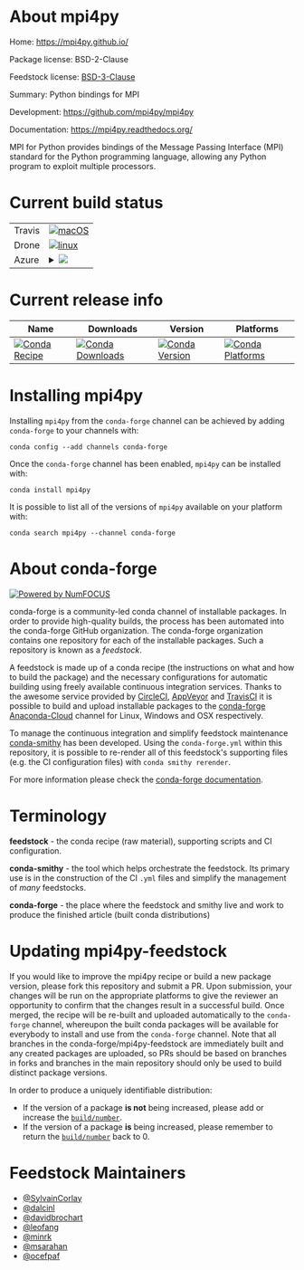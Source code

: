 About mpi4py
============

Home: https://mpi4py.github.io/

Package license: BSD-2-Clause

Feedstock license: [BSD-3-Clause](https://github.com/conda-forge/mpi4py-feedstock/blob/master/LICENSE.txt)

Summary: Python bindings for MPI

Development: https://github.com/mpi4py/mpi4py

Documentation: https://mpi4py.readthedocs.org/

MPI for Python provides bindings of the Message Passing Interface (MPI)
standard for the Python programming language, allowing any Python program
to exploit multiple processors.


Current build status
====================


<table><tr>
    <td>Travis</td>
    <td>
      <a href="https://travis-ci.com/conda-forge/mpi4py-feedstock">
        <img alt="macOS" src="https://img.shields.io/travis/com/conda-forge/mpi4py-feedstock/master.svg?label=macOS">
      </a>
    </td>
  </tr><tr>
    <td>Drone</td>
    <td>
      <a href="https://cloud.drone.io/conda-forge/mpi4py-feedstock">
        <img alt="linux" src="https://img.shields.io/drone/build/conda-forge/mpi4py-feedstock/master.svg?label=Linux">
      </a>
    </td>
  </tr>
    
  <tr>
    <td>Azure</td>
    <td>
      <details>
        <summary>
          <a href="https://dev.azure.com/conda-forge/feedstock-builds/_build/latest?definitionId=644&branchName=master">
            <img src="https://dev.azure.com/conda-forge/feedstock-builds/_apis/build/status/mpi4py-feedstock?branchName=master">
          </a>
        </summary>
        <table>
          <thead><tr><th>Variant</th><th>Status</th></tr></thead>
          <tbody><tr>
              <td>linux_64_mpimpichpython3.6.____73_pypy</td>
              <td>
                <a href="https://dev.azure.com/conda-forge/feedstock-builds/_build/latest?definitionId=644&branchName=master">
                  <img src="https://dev.azure.com/conda-forge/feedstock-builds/_apis/build/status/mpi4py-feedstock?branchName=master&jobName=linux&configuration=linux_64_mpimpichpython3.6.____73_pypy" alt="variant">
                </a>
              </td>
            </tr><tr>
              <td>linux_64_mpimpichpython3.6.____cpython</td>
              <td>
                <a href="https://dev.azure.com/conda-forge/feedstock-builds/_build/latest?definitionId=644&branchName=master">
                  <img src="https://dev.azure.com/conda-forge/feedstock-builds/_apis/build/status/mpi4py-feedstock?branchName=master&jobName=linux&configuration=linux_64_mpimpichpython3.6.____cpython" alt="variant">
                </a>
              </td>
            </tr><tr>
              <td>linux_64_mpimpichpython3.7.____73_pypy</td>
              <td>
                <a href="https://dev.azure.com/conda-forge/feedstock-builds/_build/latest?definitionId=644&branchName=master">
                  <img src="https://dev.azure.com/conda-forge/feedstock-builds/_apis/build/status/mpi4py-feedstock?branchName=master&jobName=linux&configuration=linux_64_mpimpichpython3.7.____73_pypy" alt="variant">
                </a>
              </td>
            </tr><tr>
              <td>linux_64_mpimpichpython3.7.____cpython</td>
              <td>
                <a href="https://dev.azure.com/conda-forge/feedstock-builds/_build/latest?definitionId=644&branchName=master">
                  <img src="https://dev.azure.com/conda-forge/feedstock-builds/_apis/build/status/mpi4py-feedstock?branchName=master&jobName=linux&configuration=linux_64_mpimpichpython3.7.____cpython" alt="variant">
                </a>
              </td>
            </tr><tr>
              <td>linux_64_mpimpichpython3.8.____cpython</td>
              <td>
                <a href="https://dev.azure.com/conda-forge/feedstock-builds/_build/latest?definitionId=644&branchName=master">
                  <img src="https://dev.azure.com/conda-forge/feedstock-builds/_apis/build/status/mpi4py-feedstock?branchName=master&jobName=linux&configuration=linux_64_mpimpichpython3.8.____cpython" alt="variant">
                </a>
              </td>
            </tr><tr>
              <td>linux_64_mpimpichpython3.9.____cpython</td>
              <td>
                <a href="https://dev.azure.com/conda-forge/feedstock-builds/_build/latest?definitionId=644&branchName=master">
                  <img src="https://dev.azure.com/conda-forge/feedstock-builds/_apis/build/status/mpi4py-feedstock?branchName=master&jobName=linux&configuration=linux_64_mpimpichpython3.9.____cpython" alt="variant">
                </a>
              </td>
            </tr><tr>
              <td>linux_64_mpiopenmpipython3.6.____73_pypy</td>
              <td>
                <a href="https://dev.azure.com/conda-forge/feedstock-builds/_build/latest?definitionId=644&branchName=master">
                  <img src="https://dev.azure.com/conda-forge/feedstock-builds/_apis/build/status/mpi4py-feedstock?branchName=master&jobName=linux&configuration=linux_64_mpiopenmpipython3.6.____73_pypy" alt="variant">
                </a>
              </td>
            </tr><tr>
              <td>linux_64_mpiopenmpipython3.6.____cpython</td>
              <td>
                <a href="https://dev.azure.com/conda-forge/feedstock-builds/_build/latest?definitionId=644&branchName=master">
                  <img src="https://dev.azure.com/conda-forge/feedstock-builds/_apis/build/status/mpi4py-feedstock?branchName=master&jobName=linux&configuration=linux_64_mpiopenmpipython3.6.____cpython" alt="variant">
                </a>
              </td>
            </tr><tr>
              <td>linux_64_mpiopenmpipython3.7.____73_pypy</td>
              <td>
                <a href="https://dev.azure.com/conda-forge/feedstock-builds/_build/latest?definitionId=644&branchName=master">
                  <img src="https://dev.azure.com/conda-forge/feedstock-builds/_apis/build/status/mpi4py-feedstock?branchName=master&jobName=linux&configuration=linux_64_mpiopenmpipython3.7.____73_pypy" alt="variant">
                </a>
              </td>
            </tr><tr>
              <td>linux_64_mpiopenmpipython3.7.____cpython</td>
              <td>
                <a href="https://dev.azure.com/conda-forge/feedstock-builds/_build/latest?definitionId=644&branchName=master">
                  <img src="https://dev.azure.com/conda-forge/feedstock-builds/_apis/build/status/mpi4py-feedstock?branchName=master&jobName=linux&configuration=linux_64_mpiopenmpipython3.7.____cpython" alt="variant">
                </a>
              </td>
            </tr><tr>
              <td>linux_64_mpiopenmpipython3.8.____cpython</td>
              <td>
                <a href="https://dev.azure.com/conda-forge/feedstock-builds/_build/latest?definitionId=644&branchName=master">
                  <img src="https://dev.azure.com/conda-forge/feedstock-builds/_apis/build/status/mpi4py-feedstock?branchName=master&jobName=linux&configuration=linux_64_mpiopenmpipython3.8.____cpython" alt="variant">
                </a>
              </td>
            </tr><tr>
              <td>linux_64_mpiopenmpipython3.9.____cpython</td>
              <td>
                <a href="https://dev.azure.com/conda-forge/feedstock-builds/_build/latest?definitionId=644&branchName=master">
                  <img src="https://dev.azure.com/conda-forge/feedstock-builds/_apis/build/status/mpi4py-feedstock?branchName=master&jobName=linux&configuration=linux_64_mpiopenmpipython3.9.____cpython" alt="variant">
                </a>
              </td>
            </tr><tr>
              <td>linux_aarch64_mpimpichpython3.6.____73_pypy</td>
              <td>
                <a href="https://dev.azure.com/conda-forge/feedstock-builds/_build/latest?definitionId=644&branchName=master">
                  <img src="https://dev.azure.com/conda-forge/feedstock-builds/_apis/build/status/mpi4py-feedstock?branchName=master&jobName=linux&configuration=linux_aarch64_mpimpichpython3.6.____73_pypy" alt="variant">
                </a>
              </td>
            </tr><tr>
              <td>linux_aarch64_mpimpichpython3.6.____cpython</td>
              <td>
                <a href="https://dev.azure.com/conda-forge/feedstock-builds/_build/latest?definitionId=644&branchName=master">
                  <img src="https://dev.azure.com/conda-forge/feedstock-builds/_apis/build/status/mpi4py-feedstock?branchName=master&jobName=linux&configuration=linux_aarch64_mpimpichpython3.6.____cpython" alt="variant">
                </a>
              </td>
            </tr><tr>
              <td>linux_aarch64_mpimpichpython3.7.____73_pypy</td>
              <td>
                <a href="https://dev.azure.com/conda-forge/feedstock-builds/_build/latest?definitionId=644&branchName=master">
                  <img src="https://dev.azure.com/conda-forge/feedstock-builds/_apis/build/status/mpi4py-feedstock?branchName=master&jobName=linux&configuration=linux_aarch64_mpimpichpython3.7.____73_pypy" alt="variant">
                </a>
              </td>
            </tr><tr>
              <td>linux_aarch64_mpimpichpython3.7.____cpython</td>
              <td>
                <a href="https://dev.azure.com/conda-forge/feedstock-builds/_build/latest?definitionId=644&branchName=master">
                  <img src="https://dev.azure.com/conda-forge/feedstock-builds/_apis/build/status/mpi4py-feedstock?branchName=master&jobName=linux&configuration=linux_aarch64_mpimpichpython3.7.____cpython" alt="variant">
                </a>
              </td>
            </tr><tr>
              <td>linux_aarch64_mpimpichpython3.8.____cpython</td>
              <td>
                <a href="https://dev.azure.com/conda-forge/feedstock-builds/_build/latest?definitionId=644&branchName=master">
                  <img src="https://dev.azure.com/conda-forge/feedstock-builds/_apis/build/status/mpi4py-feedstock?branchName=master&jobName=linux&configuration=linux_aarch64_mpimpichpython3.8.____cpython" alt="variant">
                </a>
              </td>
            </tr><tr>
              <td>linux_aarch64_mpimpichpython3.9.____cpython</td>
              <td>
                <a href="https://dev.azure.com/conda-forge/feedstock-builds/_build/latest?definitionId=644&branchName=master">
                  <img src="https://dev.azure.com/conda-forge/feedstock-builds/_apis/build/status/mpi4py-feedstock?branchName=master&jobName=linux&configuration=linux_aarch64_mpimpichpython3.9.____cpython" alt="variant">
                </a>
              </td>
            </tr><tr>
              <td>linux_aarch64_mpiopenmpipython3.6.____73_pypy</td>
              <td>
                <a href="https://dev.azure.com/conda-forge/feedstock-builds/_build/latest?definitionId=644&branchName=master">
                  <img src="https://dev.azure.com/conda-forge/feedstock-builds/_apis/build/status/mpi4py-feedstock?branchName=master&jobName=linux&configuration=linux_aarch64_mpiopenmpipython3.6.____73_pypy" alt="variant">
                </a>
              </td>
            </tr><tr>
              <td>linux_aarch64_mpiopenmpipython3.6.____cpython</td>
              <td>
                <a href="https://dev.azure.com/conda-forge/feedstock-builds/_build/latest?definitionId=644&branchName=master">
                  <img src="https://dev.azure.com/conda-forge/feedstock-builds/_apis/build/status/mpi4py-feedstock?branchName=master&jobName=linux&configuration=linux_aarch64_mpiopenmpipython3.6.____cpython" alt="variant">
                </a>
              </td>
            </tr><tr>
              <td>linux_aarch64_mpiopenmpipython3.7.____73_pypy</td>
              <td>
                <a href="https://dev.azure.com/conda-forge/feedstock-builds/_build/latest?definitionId=644&branchName=master">
                  <img src="https://dev.azure.com/conda-forge/feedstock-builds/_apis/build/status/mpi4py-feedstock?branchName=master&jobName=linux&configuration=linux_aarch64_mpiopenmpipython3.7.____73_pypy" alt="variant">
                </a>
              </td>
            </tr><tr>
              <td>linux_aarch64_mpiopenmpipython3.7.____cpython</td>
              <td>
                <a href="https://dev.azure.com/conda-forge/feedstock-builds/_build/latest?definitionId=644&branchName=master">
                  <img src="https://dev.azure.com/conda-forge/feedstock-builds/_apis/build/status/mpi4py-feedstock?branchName=master&jobName=linux&configuration=linux_aarch64_mpiopenmpipython3.7.____cpython" alt="variant">
                </a>
              </td>
            </tr><tr>
              <td>linux_aarch64_mpiopenmpipython3.8.____cpython</td>
              <td>
                <a href="https://dev.azure.com/conda-forge/feedstock-builds/_build/latest?definitionId=644&branchName=master">
                  <img src="https://dev.azure.com/conda-forge/feedstock-builds/_apis/build/status/mpi4py-feedstock?branchName=master&jobName=linux&configuration=linux_aarch64_mpiopenmpipython3.8.____cpython" alt="variant">
                </a>
              </td>
            </tr><tr>
              <td>linux_aarch64_mpiopenmpipython3.9.____cpython</td>
              <td>
                <a href="https://dev.azure.com/conda-forge/feedstock-builds/_build/latest?definitionId=644&branchName=master">
                  <img src="https://dev.azure.com/conda-forge/feedstock-builds/_apis/build/status/mpi4py-feedstock?branchName=master&jobName=linux&configuration=linux_aarch64_mpiopenmpipython3.9.____cpython" alt="variant">
                </a>
              </td>
            </tr><tr>
              <td>linux_ppc64le_mpimpichpython3.6.____73_pypy</td>
              <td>
                <a href="https://dev.azure.com/conda-forge/feedstock-builds/_build/latest?definitionId=644&branchName=master">
                  <img src="https://dev.azure.com/conda-forge/feedstock-builds/_apis/build/status/mpi4py-feedstock?branchName=master&jobName=linux&configuration=linux_ppc64le_mpimpichpython3.6.____73_pypy" alt="variant">
                </a>
              </td>
            </tr><tr>
              <td>linux_ppc64le_mpimpichpython3.6.____cpython</td>
              <td>
                <a href="https://dev.azure.com/conda-forge/feedstock-builds/_build/latest?definitionId=644&branchName=master">
                  <img src="https://dev.azure.com/conda-forge/feedstock-builds/_apis/build/status/mpi4py-feedstock?branchName=master&jobName=linux&configuration=linux_ppc64le_mpimpichpython3.6.____cpython" alt="variant">
                </a>
              </td>
            </tr><tr>
              <td>linux_ppc64le_mpimpichpython3.7.____73_pypy</td>
              <td>
                <a href="https://dev.azure.com/conda-forge/feedstock-builds/_build/latest?definitionId=644&branchName=master">
                  <img src="https://dev.azure.com/conda-forge/feedstock-builds/_apis/build/status/mpi4py-feedstock?branchName=master&jobName=linux&configuration=linux_ppc64le_mpimpichpython3.7.____73_pypy" alt="variant">
                </a>
              </td>
            </tr><tr>
              <td>linux_ppc64le_mpimpichpython3.7.____cpython</td>
              <td>
                <a href="https://dev.azure.com/conda-forge/feedstock-builds/_build/latest?definitionId=644&branchName=master">
                  <img src="https://dev.azure.com/conda-forge/feedstock-builds/_apis/build/status/mpi4py-feedstock?branchName=master&jobName=linux&configuration=linux_ppc64le_mpimpichpython3.7.____cpython" alt="variant">
                </a>
              </td>
            </tr><tr>
              <td>linux_ppc64le_mpimpichpython3.8.____cpython</td>
              <td>
                <a href="https://dev.azure.com/conda-forge/feedstock-builds/_build/latest?definitionId=644&branchName=master">
                  <img src="https://dev.azure.com/conda-forge/feedstock-builds/_apis/build/status/mpi4py-feedstock?branchName=master&jobName=linux&configuration=linux_ppc64le_mpimpichpython3.8.____cpython" alt="variant">
                </a>
              </td>
            </tr><tr>
              <td>linux_ppc64le_mpimpichpython3.9.____cpython</td>
              <td>
                <a href="https://dev.azure.com/conda-forge/feedstock-builds/_build/latest?definitionId=644&branchName=master">
                  <img src="https://dev.azure.com/conda-forge/feedstock-builds/_apis/build/status/mpi4py-feedstock?branchName=master&jobName=linux&configuration=linux_ppc64le_mpimpichpython3.9.____cpython" alt="variant">
                </a>
              </td>
            </tr><tr>
              <td>linux_ppc64le_mpiopenmpipython3.6.____73_pypy</td>
              <td>
                <a href="https://dev.azure.com/conda-forge/feedstock-builds/_build/latest?definitionId=644&branchName=master">
                  <img src="https://dev.azure.com/conda-forge/feedstock-builds/_apis/build/status/mpi4py-feedstock?branchName=master&jobName=linux&configuration=linux_ppc64le_mpiopenmpipython3.6.____73_pypy" alt="variant">
                </a>
              </td>
            </tr><tr>
              <td>linux_ppc64le_mpiopenmpipython3.6.____cpython</td>
              <td>
                <a href="https://dev.azure.com/conda-forge/feedstock-builds/_build/latest?definitionId=644&branchName=master">
                  <img src="https://dev.azure.com/conda-forge/feedstock-builds/_apis/build/status/mpi4py-feedstock?branchName=master&jobName=linux&configuration=linux_ppc64le_mpiopenmpipython3.6.____cpython" alt="variant">
                </a>
              </td>
            </tr><tr>
              <td>linux_ppc64le_mpiopenmpipython3.7.____73_pypy</td>
              <td>
                <a href="https://dev.azure.com/conda-forge/feedstock-builds/_build/latest?definitionId=644&branchName=master">
                  <img src="https://dev.azure.com/conda-forge/feedstock-builds/_apis/build/status/mpi4py-feedstock?branchName=master&jobName=linux&configuration=linux_ppc64le_mpiopenmpipython3.7.____73_pypy" alt="variant">
                </a>
              </td>
            </tr><tr>
              <td>linux_ppc64le_mpiopenmpipython3.7.____cpython</td>
              <td>
                <a href="https://dev.azure.com/conda-forge/feedstock-builds/_build/latest?definitionId=644&branchName=master">
                  <img src="https://dev.azure.com/conda-forge/feedstock-builds/_apis/build/status/mpi4py-feedstock?branchName=master&jobName=linux&configuration=linux_ppc64le_mpiopenmpipython3.7.____cpython" alt="variant">
                </a>
              </td>
            </tr><tr>
              <td>linux_ppc64le_mpiopenmpipython3.8.____cpython</td>
              <td>
                <a href="https://dev.azure.com/conda-forge/feedstock-builds/_build/latest?definitionId=644&branchName=master">
                  <img src="https://dev.azure.com/conda-forge/feedstock-builds/_apis/build/status/mpi4py-feedstock?branchName=master&jobName=linux&configuration=linux_ppc64le_mpiopenmpipython3.8.____cpython" alt="variant">
                </a>
              </td>
            </tr><tr>
              <td>linux_ppc64le_mpiopenmpipython3.9.____cpython</td>
              <td>
                <a href="https://dev.azure.com/conda-forge/feedstock-builds/_build/latest?definitionId=644&branchName=master">
                  <img src="https://dev.azure.com/conda-forge/feedstock-builds/_apis/build/status/mpi4py-feedstock?branchName=master&jobName=linux&configuration=linux_ppc64le_mpiopenmpipython3.9.____cpython" alt="variant">
                </a>
              </td>
            </tr><tr>
              <td>osx_64_mpimpichpython3.6.____73_pypy</td>
              <td>
                <a href="https://dev.azure.com/conda-forge/feedstock-builds/_build/latest?definitionId=644&branchName=master">
                  <img src="https://dev.azure.com/conda-forge/feedstock-builds/_apis/build/status/mpi4py-feedstock?branchName=master&jobName=osx&configuration=osx_64_mpimpichpython3.6.____73_pypy" alt="variant">
                </a>
              </td>
            </tr><tr>
              <td>osx_64_mpimpichpython3.6.____cpython</td>
              <td>
                <a href="https://dev.azure.com/conda-forge/feedstock-builds/_build/latest?definitionId=644&branchName=master">
                  <img src="https://dev.azure.com/conda-forge/feedstock-builds/_apis/build/status/mpi4py-feedstock?branchName=master&jobName=osx&configuration=osx_64_mpimpichpython3.6.____cpython" alt="variant">
                </a>
              </td>
            </tr><tr>
              <td>osx_64_mpimpichpython3.7.____73_pypy</td>
              <td>
                <a href="https://dev.azure.com/conda-forge/feedstock-builds/_build/latest?definitionId=644&branchName=master">
                  <img src="https://dev.azure.com/conda-forge/feedstock-builds/_apis/build/status/mpi4py-feedstock?branchName=master&jobName=osx&configuration=osx_64_mpimpichpython3.7.____73_pypy" alt="variant">
                </a>
              </td>
            </tr><tr>
              <td>osx_64_mpimpichpython3.7.____cpython</td>
              <td>
                <a href="https://dev.azure.com/conda-forge/feedstock-builds/_build/latest?definitionId=644&branchName=master">
                  <img src="https://dev.azure.com/conda-forge/feedstock-builds/_apis/build/status/mpi4py-feedstock?branchName=master&jobName=osx&configuration=osx_64_mpimpichpython3.7.____cpython" alt="variant">
                </a>
              </td>
            </tr><tr>
              <td>osx_64_mpimpichpython3.8.____cpython</td>
              <td>
                <a href="https://dev.azure.com/conda-forge/feedstock-builds/_build/latest?definitionId=644&branchName=master">
                  <img src="https://dev.azure.com/conda-forge/feedstock-builds/_apis/build/status/mpi4py-feedstock?branchName=master&jobName=osx&configuration=osx_64_mpimpichpython3.8.____cpython" alt="variant">
                </a>
              </td>
            </tr><tr>
              <td>osx_64_mpimpichpython3.9.____cpython</td>
              <td>
                <a href="https://dev.azure.com/conda-forge/feedstock-builds/_build/latest?definitionId=644&branchName=master">
                  <img src="https://dev.azure.com/conda-forge/feedstock-builds/_apis/build/status/mpi4py-feedstock?branchName=master&jobName=osx&configuration=osx_64_mpimpichpython3.9.____cpython" alt="variant">
                </a>
              </td>
            </tr><tr>
              <td>osx_64_mpiopenmpipython3.6.____73_pypy</td>
              <td>
                <a href="https://dev.azure.com/conda-forge/feedstock-builds/_build/latest?definitionId=644&branchName=master">
                  <img src="https://dev.azure.com/conda-forge/feedstock-builds/_apis/build/status/mpi4py-feedstock?branchName=master&jobName=osx&configuration=osx_64_mpiopenmpipython3.6.____73_pypy" alt="variant">
                </a>
              </td>
            </tr><tr>
              <td>osx_64_mpiopenmpipython3.6.____cpython</td>
              <td>
                <a href="https://dev.azure.com/conda-forge/feedstock-builds/_build/latest?definitionId=644&branchName=master">
                  <img src="https://dev.azure.com/conda-forge/feedstock-builds/_apis/build/status/mpi4py-feedstock?branchName=master&jobName=osx&configuration=osx_64_mpiopenmpipython3.6.____cpython" alt="variant">
                </a>
              </td>
            </tr><tr>
              <td>osx_64_mpiopenmpipython3.7.____73_pypy</td>
              <td>
                <a href="https://dev.azure.com/conda-forge/feedstock-builds/_build/latest?definitionId=644&branchName=master">
                  <img src="https://dev.azure.com/conda-forge/feedstock-builds/_apis/build/status/mpi4py-feedstock?branchName=master&jobName=osx&configuration=osx_64_mpiopenmpipython3.7.____73_pypy" alt="variant">
                </a>
              </td>
            </tr><tr>
              <td>osx_64_mpiopenmpipython3.7.____cpython</td>
              <td>
                <a href="https://dev.azure.com/conda-forge/feedstock-builds/_build/latest?definitionId=644&branchName=master">
                  <img src="https://dev.azure.com/conda-forge/feedstock-builds/_apis/build/status/mpi4py-feedstock?branchName=master&jobName=osx&configuration=osx_64_mpiopenmpipython3.7.____cpython" alt="variant">
                </a>
              </td>
            </tr><tr>
              <td>osx_64_mpiopenmpipython3.8.____cpython</td>
              <td>
                <a href="https://dev.azure.com/conda-forge/feedstock-builds/_build/latest?definitionId=644&branchName=master">
                  <img src="https://dev.azure.com/conda-forge/feedstock-builds/_apis/build/status/mpi4py-feedstock?branchName=master&jobName=osx&configuration=osx_64_mpiopenmpipython3.8.____cpython" alt="variant">
                </a>
              </td>
            </tr><tr>
              <td>osx_64_mpiopenmpipython3.9.____cpython</td>
              <td>
                <a href="https://dev.azure.com/conda-forge/feedstock-builds/_build/latest?definitionId=644&branchName=master">
                  <img src="https://dev.azure.com/conda-forge/feedstock-builds/_apis/build/status/mpi4py-feedstock?branchName=master&jobName=osx&configuration=osx_64_mpiopenmpipython3.9.____cpython" alt="variant">
                </a>
              </td>
            </tr><tr>
              <td>osx_arm64_mpimpichpython3.8.____cpython</td>
              <td>
                <a href="https://dev.azure.com/conda-forge/feedstock-builds/_build/latest?definitionId=644&branchName=master">
                  <img src="https://dev.azure.com/conda-forge/feedstock-builds/_apis/build/status/mpi4py-feedstock?branchName=master&jobName=osx&configuration=osx_arm64_mpimpichpython3.8.____cpython" alt="variant">
                </a>
              </td>
            </tr><tr>
              <td>osx_arm64_mpimpichpython3.9.____cpython</td>
              <td>
                <a href="https://dev.azure.com/conda-forge/feedstock-builds/_build/latest?definitionId=644&branchName=master">
                  <img src="https://dev.azure.com/conda-forge/feedstock-builds/_apis/build/status/mpi4py-feedstock?branchName=master&jobName=osx&configuration=osx_arm64_mpimpichpython3.9.____cpython" alt="variant">
                </a>
              </td>
            </tr><tr>
              <td>osx_arm64_mpiopenmpipython3.8.____cpython</td>
              <td>
                <a href="https://dev.azure.com/conda-forge/feedstock-builds/_build/latest?definitionId=644&branchName=master">
                  <img src="https://dev.azure.com/conda-forge/feedstock-builds/_apis/build/status/mpi4py-feedstock?branchName=master&jobName=osx&configuration=osx_arm64_mpiopenmpipython3.8.____cpython" alt="variant">
                </a>
              </td>
            </tr><tr>
              <td>osx_arm64_mpiopenmpipython3.9.____cpython</td>
              <td>
                <a href="https://dev.azure.com/conda-forge/feedstock-builds/_build/latest?definitionId=644&branchName=master">
                  <img src="https://dev.azure.com/conda-forge/feedstock-builds/_apis/build/status/mpi4py-feedstock?branchName=master&jobName=osx&configuration=osx_arm64_mpiopenmpipython3.9.____cpython" alt="variant">
                </a>
              </td>
            </tr><tr>
              <td>win_64_python3.6.____cpython</td>
              <td>
                <a href="https://dev.azure.com/conda-forge/feedstock-builds/_build/latest?definitionId=644&branchName=master">
                  <img src="https://dev.azure.com/conda-forge/feedstock-builds/_apis/build/status/mpi4py-feedstock?branchName=master&jobName=win&configuration=win_64_python3.6.____cpython" alt="variant">
                </a>
              </td>
            </tr><tr>
              <td>win_64_python3.7.____cpython</td>
              <td>
                <a href="https://dev.azure.com/conda-forge/feedstock-builds/_build/latest?definitionId=644&branchName=master">
                  <img src="https://dev.azure.com/conda-forge/feedstock-builds/_apis/build/status/mpi4py-feedstock?branchName=master&jobName=win&configuration=win_64_python3.7.____cpython" alt="variant">
                </a>
              </td>
            </tr><tr>
              <td>win_64_python3.8.____cpython</td>
              <td>
                <a href="https://dev.azure.com/conda-forge/feedstock-builds/_build/latest?definitionId=644&branchName=master">
                  <img src="https://dev.azure.com/conda-forge/feedstock-builds/_apis/build/status/mpi4py-feedstock?branchName=master&jobName=win&configuration=win_64_python3.8.____cpython" alt="variant">
                </a>
              </td>
            </tr><tr>
              <td>win_64_python3.9.____cpython</td>
              <td>
                <a href="https://dev.azure.com/conda-forge/feedstock-builds/_build/latest?definitionId=644&branchName=master">
                  <img src="https://dev.azure.com/conda-forge/feedstock-builds/_apis/build/status/mpi4py-feedstock?branchName=master&jobName=win&configuration=win_64_python3.9.____cpython" alt="variant">
                </a>
              </td>
            </tr>
          </tbody>
        </table>
      </details>
    </td>
  </tr>
</table>

Current release info
====================

| Name | Downloads | Version | Platforms |
| --- | --- | --- | --- |
| [![Conda Recipe](https://img.shields.io/badge/recipe-mpi4py-green.svg)](https://anaconda.org/conda-forge/mpi4py) | [![Conda Downloads](https://img.shields.io/conda/dn/conda-forge/mpi4py.svg)](https://anaconda.org/conda-forge/mpi4py) | [![Conda Version](https://img.shields.io/conda/vn/conda-forge/mpi4py.svg)](https://anaconda.org/conda-forge/mpi4py) | [![Conda Platforms](https://img.shields.io/conda/pn/conda-forge/mpi4py.svg)](https://anaconda.org/conda-forge/mpi4py) |

Installing mpi4py
=================

Installing `mpi4py` from the `conda-forge` channel can be achieved by adding `conda-forge` to your channels with:

```
conda config --add channels conda-forge
```

Once the `conda-forge` channel has been enabled, `mpi4py` can be installed with:

```
conda install mpi4py
```

It is possible to list all of the versions of `mpi4py` available on your platform with:

```
conda search mpi4py --channel conda-forge
```


About conda-forge
=================

[![Powered by NumFOCUS](https://img.shields.io/badge/powered%20by-NumFOCUS-orange.svg?style=flat&colorA=E1523D&colorB=007D8A)](http://numfocus.org)

conda-forge is a community-led conda channel of installable packages.
In order to provide high-quality builds, the process has been automated into the
conda-forge GitHub organization. The conda-forge organization contains one repository
for each of the installable packages. Such a repository is known as a *feedstock*.

A feedstock is made up of a conda recipe (the instructions on what and how to build
the package) and the necessary configurations for automatic building using freely
available continuous integration services. Thanks to the awesome service provided by
[CircleCI](https://circleci.com/), [AppVeyor](https://www.appveyor.com/)
and [TravisCI](https://travis-ci.com/) it is possible to build and upload installable
packages to the [conda-forge](https://anaconda.org/conda-forge)
[Anaconda-Cloud](https://anaconda.org/) channel for Linux, Windows and OSX respectively.

To manage the continuous integration and simplify feedstock maintenance
[conda-smithy](https://github.com/conda-forge/conda-smithy) has been developed.
Using the ``conda-forge.yml`` within this repository, it is possible to re-render all of
this feedstock's supporting files (e.g. the CI configuration files) with ``conda smithy rerender``.

For more information please check the [conda-forge documentation](https://conda-forge.org/docs/).

Terminology
===========

**feedstock** - the conda recipe (raw material), supporting scripts and CI configuration.

**conda-smithy** - the tool which helps orchestrate the feedstock.
                   Its primary use is in the construction of the CI ``.yml`` files
                   and simplify the management of *many* feedstocks.

**conda-forge** - the place where the feedstock and smithy live and work to
                  produce the finished article (built conda distributions)


Updating mpi4py-feedstock
=========================

If you would like to improve the mpi4py recipe or build a new
package version, please fork this repository and submit a PR. Upon submission,
your changes will be run on the appropriate platforms to give the reviewer an
opportunity to confirm that the changes result in a successful build. Once
merged, the recipe will be re-built and uploaded automatically to the
`conda-forge` channel, whereupon the built conda packages will be available for
everybody to install and use from the `conda-forge` channel.
Note that all branches in the conda-forge/mpi4py-feedstock are
immediately built and any created packages are uploaded, so PRs should be based
on branches in forks and branches in the main repository should only be used to
build distinct package versions.

In order to produce a uniquely identifiable distribution:
 * If the version of a package **is not** being increased, please add or increase
   the [``build/number``](https://conda.io/docs/user-guide/tasks/build-packages/define-metadata.html#build-number-and-string).
 * If the version of a package **is** being increased, please remember to return
   the [``build/number``](https://conda.io/docs/user-guide/tasks/build-packages/define-metadata.html#build-number-and-string)
   back to 0.

Feedstock Maintainers
=====================

* [@SylvainCorlay](https://github.com/SylvainCorlay/)
* [@dalcinl](https://github.com/dalcinl/)
* [@davidbrochart](https://github.com/davidbrochart/)
* [@leofang](https://github.com/leofang/)
* [@minrk](https://github.com/minrk/)
* [@msarahan](https://github.com/msarahan/)
* [@ocefpaf](https://github.com/ocefpaf/)

